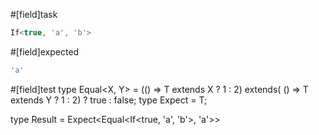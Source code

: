 #[field]task
```ts
If<true, 'a', 'b'>
```

#[field]expected
```ts
'a'
```

#[field]test
type Equal<X, Y> = (<T>() => T extends X ? 1 : 2) extends(
    <T>() => T extends Y ? 1 : 2) ? true : false;
type Expect<T extends true> = T;

type Result = Expect<Equal<If<true, 'a', 'b'>, 'a'>>